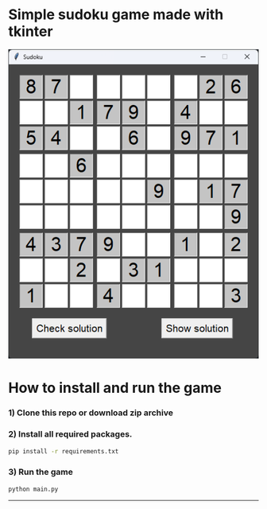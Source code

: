 # Simple sudoku game made with tkinter

![GAME UI](https://github.com/jeli-t/sudoku/blob/master/sudoku.png)

# How to install and run the game
### 1) Clone this repo or download zip archive

### 2) Install all required packages.

```bash
pip install -r requirements.txt 
```

### 3) Run the game

```bash
python main.py
```
---
